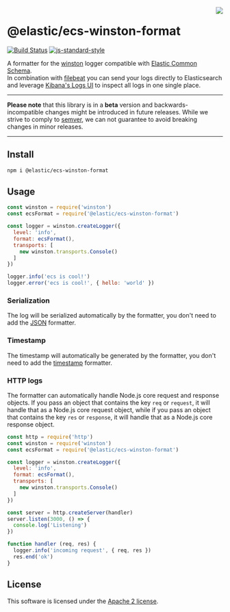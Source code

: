 <img align="right" width="auto" height="auto" src="https://www.elastic.co/static-res/images/elastic-logo-200.png">

# @elastic/ecs-winston-format

[![Build Status](https://apm-ci.elastic.co/buildStatus/icon?job=apm-agent-nodejs%2Fecs-logging-js-mbp%2Fmaster)](https://apm-ci.elastic.co/job/apm-agent-nodejs/job/ecs-logging-js-mbp/job/master/)  [![js-standard-style](https://img.shields.io/badge/code%20style-standard-brightgreen.svg?style=flat)](http://standardjs.com/)

A formatter for the [winston](https://www.npmjs.com/package/winston) logger compatible with [Elastic Common Schema](https://www.elastic.co/guide/en/ecs/current/index.html).<br/>
In combination with [filebeat](https://www.elastic.co/products/beats/filebeat) you can send your logs directly to Elasticsearch and leverage [Kibana's Logs UI](https://www.elastic.co/guide/en/infrastructure/guide/current/logs-ui-overview.html) to inspect all logs in one single place.

---

**Please note** that this library is in a **beta** version and backwards-incompatible changes might be introduced in future releases. While we strive to comply to [semver](https://semver.org/), we can not guarantee to avoid breaking changes in minor releases.

---

## Install
```sh
npm i @elastic/ecs-winston-format
```

## Usage
```js
const winston = require('winston')
const ecsFormat = require('@elastic/ecs-winston-format')

const logger = winston.createLogger({
  level: 'info',
  format: ecsFormat(),
  transports: [
    new winston.transports.Console()
  ]
})

logger.info('ecs is cool!')
logger.error('ecs is cool!', { hello: 'world' })
```

### Serialization

The log will be serialized automatically by the formatter, you don't need to add the [JSON](https://github.com/winstonjs/logform#json) formatter.

### Timestamp
The timestamp will automatically be generated by the formatter, you don't need to add the [timestamp](https://github.com/winstonjs/logform#timestamp) formatter.

### HTTP logs

The formatter can automatically handle Node.js core request and response objects.
If you pass an object that contains the key `req` or `request`, it will handle that as a Node.js core request object,
while if you pass an object that contains the key `res` or `response`, it will handle that as a Node.js core response object.
```js
const http = require('http')
const winston = require('winston')
const ecsFormat = require('@elastic/ecs-winston-format')

const logger = winston.createLogger({
  level: 'info',
  format: ecsFormat(),
  transports: [
    new winston.transports.Console()
  ]
})

const server = http.createServer(handler)
server.listen(3000, () => {
  console.log('Listening')
})

function handler (req, res) {
  logger.info('incoming request', { req, res })
  res.end('ok')
}
```

## License
This software is licensed under the [Apache 2 license](./LICENSE).
